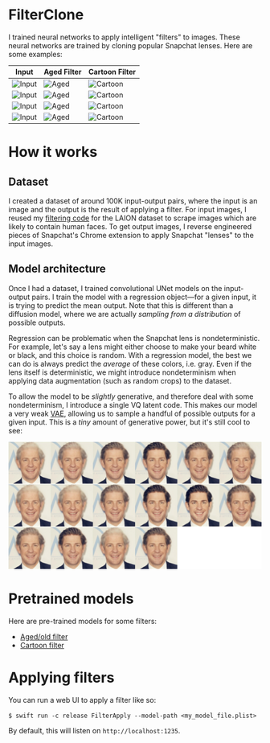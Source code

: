 # FilterClone

I trained neural networks to apply intelligent "filters" to images. These neural networks are trained by cloning popular Snapchat lenses. Here are some examples:

| Input        | Aged Filter   | Cartoon Filter   |
|--------------|---------------|------------------|
| ![Input](1_in.jpg) | ![Aged](1_old.jpg) | ![Cartoon](1_cartoon.jpg) |
| ![Input](2_in.jpg) | ![Aged](2_old.jpg) | ![Cartoon](2_cartoon.jpg) |
| ![Input](3_in.jpg) | ![Aged](3_old.jpg) | ![Cartoon](3_cartoon.jpg) |
| ![Input](4_in.jpg) | ![Aged](4_old.jpg) | ![Cartoon](4_cartoon.jpg) |

# How it works

## Dataset

I created a dataset of around 100K input-output pairs, where the input is an image and the output is the result of applying a filter. For input images, I reused my [filtering code](https://github.com/unixpickle/laion-icons) for the LAION dataset to scrape images which are likely to contain human faces. To get output images, I reverse engineered pieces of Snapchat's Chrome extension to apply Snapchat "lenses" to the input images.

## Model architecture

Once I had a dataset, I trained convolutional UNet models on the input-output pairs. I train the model with a regression object&mdash;for a given input, it is trying to predict the mean output. Note that this is different than a diffusion model, where we are actually _sampling from a distribution_ of possible outputs.

Regression can be problematic when the Snapchat lens is nondeterministic. For example, let's say a lens might either choose to make your beard white or black, and this choice is random. With a regression model, the best we can do is always predict the _average_ of these colors, i.e. gray. Even if the lens itself is deterministic, we might introduce nondeterminism when applying data augmentation (such as random crops) to the dataset.

To allow the model to be _slightly_ generative, and therefore deal with some nondeterminism, I introduce a single VQ latent code. This makes our model a very weak [VAE](https://en.wikipedia.org/wiki/Variational_autoencoder), allowing us to sample a handful of possible outputs for a given input. This is a _tiny_ amount of generative power, but it's still cool to see:

![Sample grid of different old photos of a celebrity](examples/grid.jpg)

# Pretrained models

Here are pre-trained models for some filters:

 * [Aged/old filter](https://data.aqnichol.com/FilterClone/old_model.plist)
 * [Cartoon filter](https://data.aqnichol.com/FilterClone/cartoon_model.plist)

# Applying filters

You can run a web UI to apply a filter like so:

```
$ swift run -c release FilterApply --model-path <my_model_file.plist>
```

By default, this will listen on `http://localhost:1235`.
